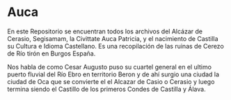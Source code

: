 # Auca
En este Repositorio se encuentran todos los archivos del Alcázar de Cerasio, Segisamam, la Civittate Auca Patricia, y el nacimiento de Castilla su Cultura e Idioma Castellano. Es una recopilación de las ruinas de Cerezo de Río tirón en Burgos España.

Nos habla de como Cesar Augusto puso su cuartel general en el ultimo puerto fluvial del Río Ebro en territorio Beron y de ahí surgio una ciudad la ciudad de Oca que se convierte el el Alcazar de Casio o Cerasio y luego termina siendo el Castillo de los primeros Condes de Castilla y Álava.
